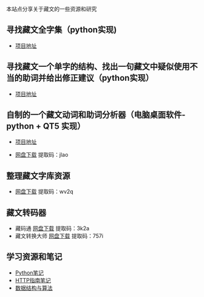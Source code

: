 本站点分享关于藏文的一些资源和研究  

## 寻找藏文全字集（python实现)

* [项目地址](https://github.com/puntsokCN/print_tibetian)

##  寻找藏文一个单字的结构、找出一句藏文中疑似使用不当的助词并给出修正建议（python实现）

* [项目地址](https://github.com/puntsokCN/tibetan_analysis)

## 自制的一个藏文动词和助词分析器（电脑桌面软件-python + QT5 实现）

* [项目地址](https://github.com/puntsokCN/tibetian_analysis_programe)

* [网盘下载](https://pan.baidu.com/s/1x-OXkKf4D18o_Qr-9f2Tcg)    提取码：jlao

## 整理藏文字库资源

* [网盘下载](https://pan.baidu.com/s/11lFjbyG72-fHXLDfl5lmFA)     提取码：wv2q

## 藏文转码器

* 藏码通
  [网盘下载](https://pan.baidu.com/s/1cZ08l2eKgbLpo1uKHUJudw)     提取码：3k2a 
* 藏文转换大师
  [网盘下载](https://pan.baidu.com/s/11mWZlQvz0Big8EiH2VrceQ)    提取码：757i  

## 学习资源和笔记

* [Python笔记]()
* [HTTP指南笔记]( https://puntsokCN.github.io/note/http.html)
* [数据结构与算法](https://datastructure.xiaoxiaoming.xyz/#/)
